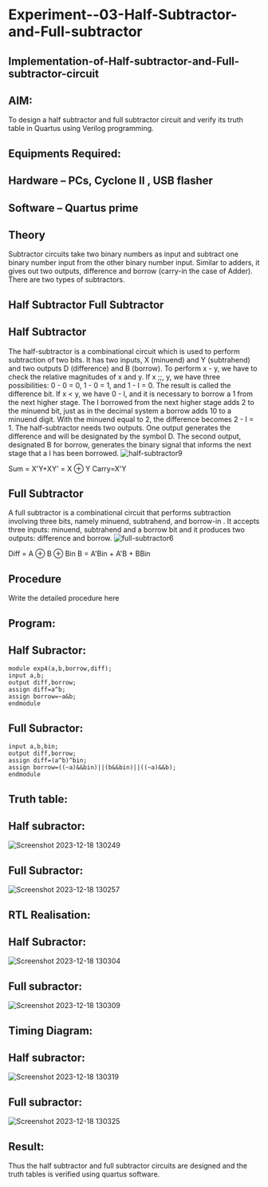 # Experiment--03-Half-Subtractor-and-Full-subtractor
## Implementation-of-Half-subtractor-and-Full-subtractor-circuit
## AIM:
To design a half subtractor and full subtractor circuit and verify its truth table in Quartus using Verilog programming.

## Equipments Required:
## Hardware – PCs, Cyclone II , USB flasher
## Software – Quartus prime
## Theory
Subtractor circuits take two binary numbers as input and subtract one binary number input from the other binary number input. Similar to adders, it gives out two outputs, difference and borrow (carry-in the case of Adder). There are two types of subtractors.

## Half Subtractor Full Subtractor
## Half Subtractor
The half-subtractor is a combinational circuit which is used to perform subtraction of two bits. It has two inputs, X (minuend) and Y (subtrahend) and two outputs D (difference) and B (borrow). To perform x - y, we have to check the relative magnitudes of x and y. If x ;;, y, we have three possibilities: 0 - 0 = 0, 1 - 0 = 1, and 1 - I = 0. The result is called the difference bit. If x < y, we have 0 - I, and it is necessary to borrow a 1 from the next higher stage. The I borrowed from the next higher stage adds 2 to the minuend bit, just as in the decimal system a borrow adds 10 to a minuend digit. With the minuend equal to 2, the difference becomes 2 - I = 1. The half-subtractor needs two outputs. One output generates the difference and will be designated by the symbol D. The second output, designated B for borrow, generates the binary signal that informs the next stage that a I has been borrowed.
![half-subtractor9](https://user-images.githubusercontent.com/36288975/166112538-58c3bc7c-ee5d-4e6a-ac8d-8e8328efe27a.png)


Sum = X'Y+XY' = X ⊕ Y
Carry=X'Y

## Full Subtractor
A full subtractor is a combinational circuit that performs subtraction involving three bits, namely minuend, subtrahend, and borrow-in . It accepts three inputs: minuend, subtrahend and a borrow bit and it produces two outputs: difference and borrow. 
![full-subtractor6](https://user-images.githubusercontent.com/36288975/166112541-24c68359-3de8-4674-ae22-8272ffc385ed.png)


Diff = A ⊕ B ⊕ Bin B = A'Bin + A'B + BBin

## Procedure



Write the detailed procedure here 


## Program:
## Half Subractor:
```
module exp4(a,b,borrow,diff);
input a,b;
output diff,borrow;
assign diff=a^b;
assign borrow=~a&b;
endmodule
```
## Full Subractor:
```module exp4(a,b,bin,borrow,diff);
input a,b,bin;
output diff,borrow;
assign diff=(a^b)^bin;
assign borrow=((~a)&&bin)||(b&&bin)||((~a)&&b);
endmodule
```

## Truth table:

## Half subractor:
![Screenshot 2023-12-18 130249](https://github.com/jishnusankaran/Experiment--03-Half-Subtractor-and-Full-subtractor/assets/144979369/83456981-b6d4-4e71-a0cc-4dcce4ade2c9)


## Full Subractor:

![Screenshot 2023-12-18 130257](https://github.com/jishnusankaran/Experiment--03-Half-Subtractor-and-Full-subtractor/assets/144979369/75ef84cd-d80c-49db-8116-abb1dc111393)

## RTL Realisation:

## Half Subractor:

![Screenshot 2023-12-18 130304](https://github.com/jishnusankaran/Experiment--03-Half-Subtractor-and-Full-subtractor/assets/144979369/b902488f-eefc-4560-a35b-510dc4e44918)

## Full subractor:

![Screenshot 2023-12-18 130309](https://github.com/jishnusankaran/Experiment--03-Half-Subtractor-and-Full-subtractor/assets/144979369/13bbe139-a68d-4afc-8ce8-aa6902110ca6)

## Timing Diagram:
## Half subractor:

![Screenshot 2023-12-18 130319](https://github.com/jishnusankaran/Experiment--03-Half-Subtractor-and-Full-subtractor/assets/144979369/57e394ff-e7a5-44a0-b775-138f20dd378b)
## Full subractor:

![Screenshot 2023-12-18 130325](https://github.com/jishnusankaran/Experiment--03-Half-Subtractor-and-Full-subtractor/assets/144979369/434df7b9-7c32-46cd-a82c-e434ce153fc7)

## Result:
Thus the half subtractor and full subtractor circuits are designed and the truth tables is verified using quartus software.
